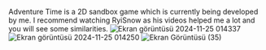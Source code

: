 Adventure Time is a 2D sandbox game which is currently being developed by me.
I recommend watching RyiSnow as his videos helped me a lot and you will see some similarities.
![Ekran görüntüsü 2024-11-25 014337](https://github.com/user-attachments/assets/312d6d6f-5fa6-4eca-84fe-db20531cab73)
![Ekran görüntüsü 2024-11-25 014250](https://github.com/user-attachments/assets/124cf3ed-15c4-465b-8511-30216542f8cf)
![Ekran Görüntüsü (35)](https://github.com/user-attachments/assets/06dbb874-19d0-4332-b862-c794f09dd917)


